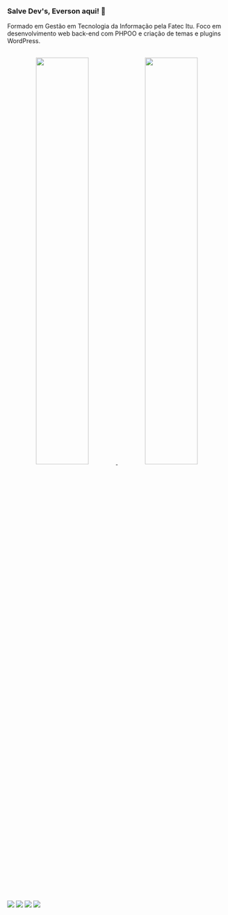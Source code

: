 ### Salve Dev's, Everson aqui! :vulcan_salute:

Formado em Gestão em Tecnologia da Informação pela Fatec Itu. Foco em desenvolvimento web back-end com PHPOO e criação de temas e plugins WordPress. 

##

<div align="center">
  <a href="https://github.com/eversonaguiar">
  <img width="49%" src="https://github-readme-stats.vercel.app/api?username=eversonaguiar&show_icons=true&theme=dracula&include_all_commits=true&count_private=true"/>
  <!--<img height="150em" src="https://github-readme-stats.vercel.app/api/top-langs/?username=eversonaguiar&layout=compact&langs_count=16&theme=dracula"/>-->
    <img width="49%" src="https://github-readme-streak-stats.herokuapp.com?user=eversonaguiar&theme=dark" >
</div>

## 


<div> 
  <a href="https://www.eversonaguiar.com.br" title="Meu Site"/><img src="https://img.shields.io/badge/website-ffffff?style=for-the-badge&logo=About.me&logoColor=black"></a> 
<a href="https://www.behance.net/evertecdigital" title="Behance EvertecDigital"/><img src="https://img.shields.io/badge/-Behance-blue?style=for-the-badge&logo=behance&logoColor=white"></a>   
<a href="https://codepen.io/EvertecDigital" title="Codepen"/><img src="https://img.shields.io/badge/Codepen-fffffff?style=for-the-badge&logo=codepen&logoColor=black"></a> 
<a href="https://www.linkedin.com/in/eversonaguiar" title="LinkdIn do Everson"><img src="https://img.shields.io/badge/-LinkedIn-%230077B5?style=for-the-badge&logo=linkedin&logoColor=white"></a>   

   
</div>

<!--
**eversonaguiar/eversonaguiar** is a ✨ _special_ ✨ repository because its `README.md` (this file) appears on your GitHub profile.

Here are some ideas to get you started:

- 🔭 I’m currently working on ...
- 🌱 I’m currently learning ...
- 👯 I’m looking to collaborate on ...
- 🤔 I’m looking for help with ...
- 💬 Ask me about ...
- 📫 How to reach me: ...
- 😄 Pronouns: ...
- ⚡ Fun fact: ...
-->
